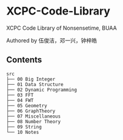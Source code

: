 # XCPC-Code-Library

XCPC Code Library of Nonsensetime, BUAA

Authored by 伍俊洁，邓一兴，钟梓皓

## Contents

```
src
├── 00 Big Integer
├── 01 Data Structure
├── 02 Dynamic Programming
├── 03 FFT
├── 04 FWT
├── 05 Geometry
├── 06 GraphTheory
├── 07 Miscellaneous
├── 08 Number Theory
├── 09 String
└── 10 Notes
```

